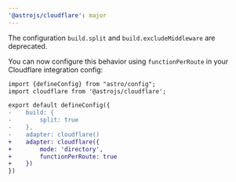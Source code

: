 ```yaml
---
'@astrojs/cloudflare': major
---
```


The configuration `build.split` and `build.excludeMiddleware` are deprecated.

You can now configure this behavior using `functionPerRoute` in your Cloudflare integration config:

```diff
import {defineConfig} from "astro/config";
import cloudflare from '@astrojs/cloudflare';

export default defineConfig({
-    build: {
-        split: true
-    },
-    adapter: cloudflare()
+    adapter: cloudflare({
+        mode: 'directory',
+        functionPerRoute: true
+    })
})
```
